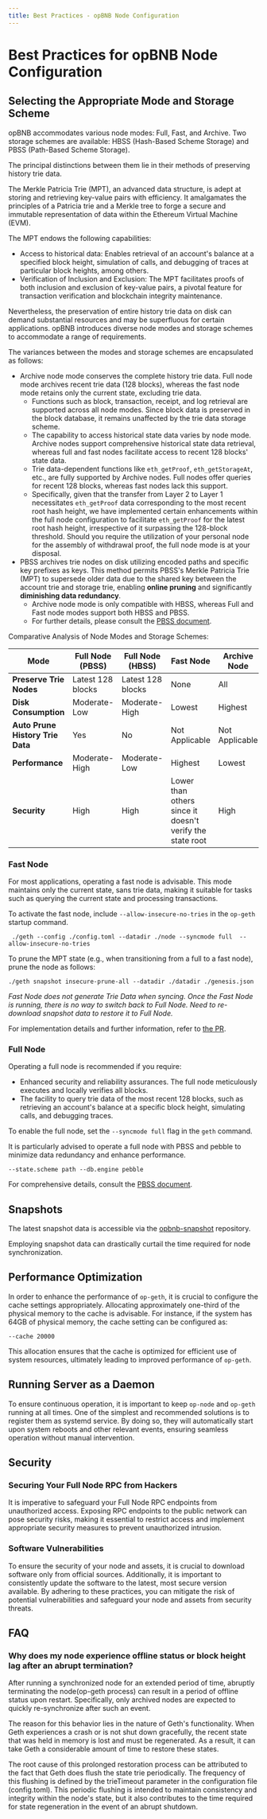 ```yaml
---
title: Best Practices - opBNB Node Configuration
---
```


# Best Practices for opBNB Node Configuration
## Selecting the Appropriate Mode and Storage Scheme

opBNB accommodates various node modes: Full, Fast, and Archive.
Two storage schemes are available: HBSS (Hash-Based Scheme Storage) and PBSS (Path-Based Scheme Storage).

The principal distinctions between them lie in their methods of preserving history trie data.

The Merkle Patricia Trie (MPT), an advanced data structure, is adept at storing and retrieving key-value pairs with efficiency. It amalgamates the principles of a Patricia trie and a Merkle tree to forge a secure and immutable representation of data within the Ethereum Virtual Machine (EVM).

The MPT endows the following capabilities:

- Access to historical data: Enables retrieval of an account's balance at a specified block height, simulation of calls, and debugging of traces at particular block heights, among others.
- Verification of Inclusion and Exclusion:
The MPT facilitates proofs of both inclusion and exclusion of key-value pairs, a pivotal feature for transaction verification and blockchain integrity maintenance.

Nevertheless, the preservation of entire history trie data on disk can demand substantial resources and may be superfluous for certain applications. opBNB introduces diverse node modes and storage schemes to accommodate a range of requirements.

The variances between the modes and storage schemes are encapsulated as follows:

- Archive node mode conserves the complete history trie data. Full node mode archives recent trie data (128 blocks), whereas the fast node mode retains only the current state, excluding trie data.
    - Functions such as block, transaction, receipt, and log retrieval are supported across all node modes. Since block data is preserved in the block database, it remains unaffected by the trie data storage scheme.
    - The capability to access historical state data varies by node mode. Archive nodes support comprehensive historical state data retrieval, whereas full and fast nodes facilitate access to recent 128 blocks' state data.
    - Trie data-dependent functions like `eth_getProof`, `eth_getStorageAt`, etc., are fully supported by Archive nodes. Full nodes offer queries for recent 128 blocks, whereas fast nodes lack this support.
    - Specifically, given that the transfer from Layer 2 to Layer 1 necessitates `eth_getProof` data corresponding to the most recent root hash height, we have implemented certain enhancements within the full node configuration to facilitate `eth_getProof` for the latest root hash height, irrespective of it surpassing the 128-block threshold. Should you require the utilization of your personal node for the assembly of withdrawal proof, the full node mode is at your disposal.
- PBSS archives trie nodes on disk utilizing encoded paths and specific key prefixes as keys. This method permits PBSS's Merkle Patricia Trie (MPT) to supersede older data due to the shared key between the account trie and storage trie, enabling **online pruning** and significantly **diminishing data redundancy**.
    - Archive node mode is only compatible with HBSS, whereas Full and Fast node modes support both HBSS and PBSS.
    - For further details, please consult the [PBSS document](./run-with-pebbledb-and-pbss.md).

Comparative Analysis of Node Modes and Storage Schemes:

| **Mode**                       | **Full Node (PBSS)** | **Full Node (HBSS)** | **Fast Node**                                            | **Archive Node** |
|--------------------------------|----------------------|----------------------|----------------------------------------------------------|------------------|
| **Preserve Trie Nodes**        | Latest 128 blocks    | Latest 128 blocks    | None                                                     | All              |
| **Disk Consumption**           | Moderate-Low         | Moderate-High        | Lowest                                                   | Highest          |
|**Auto Prune History Trie Data**| Yes                  | No                   | Not Applicable                                           | Not Applicable   |
| **Performance**                | Moderate-High        | Moderate-Low         | Highest                                                  | Lowest           |
| **Security**                   | High                 | High                 | Lower than others since it doesn't verify the state root | High             |

### Fast Node

For most applications, operating a fast node is advisable. This mode maintains only the current state, sans trie data, making it suitable for tasks such as querying the current state and processing transactions.

To activate the fast node, include `--allow-insecure-no-tries` in the `op-geth` startup command.

```
 ./geth --config ./config.toml --datadir ./node --syncmode full  --allow-insecure-no-tries
```

To prune the MPT state (e.g., when transitioning from a full to a fast node), prune the node as follows:

```
./geth snapshot insecure-prune-all --datadir ./datadir ./genesis.json
```


*Fast Node does not generate Trie Data when syncing.
Once the Fast Node is running, there is no way to switch back to Full Node.
Need to re-download snapshot data to restore it to Full Node.*

For implementation details and further information, refer to [the PR](https://github.com/bnb-chain/op-geth/pull/75).

### Full Node

Operating a full node is recommended if you require:

- Enhanced security and reliability assurances. The full node meticulously executes and locally verifies all blocks.
- The facility to query trie data of the most recent 128 blocks, such as retrieving an account's balance at a specific block height, simulating calls, and debugging traces.

To enable the full node, set the `--syncmode full` flag in the `geth` command.

It is particularly advised to operate a full node with PBSS and pebble to minimize data redundancy and enhance performance.

```
--state.scheme path --db.engine pebble
```

For comprehensive details, consult the [PBSS document](./run-with-pebbledb-and-pbss.md).

## Snapshots

The latest snapshot data is accessible via the [opbnb-snapshot](https://github.com/bnb-chain/opbnb-snapshot) repository.

Employing snapshot data can drastically curtail the time required for node synchronization.

## Performance Optimization

In order to enhance the performance of `op-geth`, it is crucial to configure the cache settings appropriately. Allocating approximately one-third of the physical memory to the cache is advisable. For instance, if the system has 64GB of physical memory, the cache setting can be configured as:

```
--cache 20000
```

This allocation ensures that the cache is optimized for efficient use of system resources, ultimately leading to improved performance of `op-geth`.

## Running Server as a Daemon

To ensure continuous operation, it is important to keep `op-node` and `op-geth` running at all times. One of the simplest and recommended solutions is to register them as systemd service. By doing so, they will automatically start upon system reboots and other relevant events, ensuring seamless operation without manual intervention.

## Security

### Securing Your Full Node RPC from Hackers

It is imperative to safeguard your Full Node RPC endpoints from unauthorized access. Exposing RPC endpoints to the public network can pose security risks, making it essential to restrict access and implement appropriate security measures to prevent unauthorized intrusion.

### Software Vulnerabilities

To ensure the security of your node and assets, it is crucial to download software only from official sources. Additionally, it is important to consistently update the software to the latest, most secure version available. By adhering to these practices, you can mitigate the risk of potential vulnerabilities and safeguard your node and assets from security threats.

## FAQ

### Why does my node experience offline status or block height lag after an abrupt termination?

After running a synchronized node for an extended period of time, abruptly terminating the node(op-geth process) can result in a period of offline status upon restart. Specifically, only archived nodes are expected to quickly re-synchronize after such an event.

The reason for this behavior lies in the nature of Geth's functionality. When Geth experiences a crash or is not shut down gracefully, the recent state that was held in memory is lost and must be regenerated. As a result, it can take Geth a considerable amount of time to restore these states.

The root cause of this prolonged restoration process can be attributed to the fact that Geth does flush the state trie periodically. The frequency of this flushing is defined by the trieTimeout parameter in the configuration file (config.toml). This periodic flushing is intended to maintain consistency and integrity within the node's state, but it also contributes to the time required for state regeneration in the event of an abrupt shutdown.
